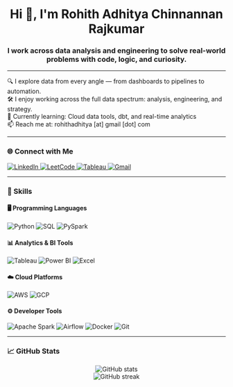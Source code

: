 <h1 align="center">Hi 👋, I'm Rohith Adhitya Chinnannan Rajkumar</h1>
<h3 align="center">I work across data analysis and engineering to solve real-world problems with code, logic, and curiosity.</h3>

---

🔍 I explore data from every angle — from dashboards to pipelines to automation.  
🛠 I enjoy working across the full data spectrum: analysis, engineering, and strategy.  
🌱 Currently learning: Cloud data tools, dbt, and real-time analytics  
📫 Reach me at: rohithadhitya [at] gmail [dot] com  

---

### 🌐 Connect with Me

<p align="left">
  <a href="https://www.linkedin.com/in/rohith-adhitya/" target="_blank">
    <img src="https://img.shields.io/badge/LinkedIn-0A66C2?style=for-the-badge&logo=linkedin&logoColor=white" alt="LinkedIn" />
  </a>
  <a href="https://leetcode.com/rohithadhitya/" target="_blank">
    <img src="https://img.shields.io/badge/LeetCode-FFA116?style=for-the-badge&logo=leetcode&logoColor=black" alt="LeetCode" />
  </a>
  <a href="https://public.tableau.com/app/profile/rohith.adhitya" target="_blank">
    <img src="https://img.shields.io/badge/Tableau-E97627?style=for-the-badge&logo=tableau&logoColor=white" alt="Tableau" />
  </a>
  <a href="mailto:rohithadhitya@gmail.com" target="_blank">
    <img src="https://img.shields.io/badge/Gmail-D14836?style=for-the-badge&logo=gmail&logoColor=white" alt="Gmail" />
  </a>
</p>

---

### 🧰 Skills

#### 🖥 Programming Languages
![Python](https://img.shields.io/badge/-Python-3776AB?style=flat&logo=python&logoColor=white)
![SQL](https://img.shields.io/badge/-SQL-4479A1?style=flat&logo=postgresql&logoColor=white)
![PySpark](https://img.shields.io/badge/-PySpark-F9900E?style=flat)

#### 📊 Analytics & BI Tools
![Tableau](https://img.shields.io/badge/-Tableau-E97627?style=flat&logo=tableau&logoColor=white)
![Power BI](https://img.shields.io/badge/-Power%20BI-F2C811?style=flat&logo=powerbi&logoColor=black)
![Excel](https://img.shields.io/badge/-Microsoft%20Excel-217346?style=flat&logo=microsoftexcel&logoColor=white)

#### ☁️ Cloud Platforms
![AWS](https://img.shields.io/badge/-AWS-232F3E?style=flat&logo=amazonaws&logoColor=white)
![GCP](https://img.shields.io/badge/-GCP-4285F4?style=flat&logo=googlecloud&logoColor=white)

#### ⚙️ Developer Tools
![Apache Spark](https://img.shields.io/badge/-Apache%20Spark-E25A1C?style=flat&logo=apachespark&logoColor=white)
![Airflow](https://img.shields.io/badge/-Apache%20Airflow-017CEE?style=flat&logo=apacheairflow&logoColor=white)
![Docker](https://img.shields.io/badge/-Docker-2496ED?style=flat&logo=docker&logoColor=white)
![Git](https://img.shields.io/badge/-Git-F05032?style=flat&logo=git&logoColor=white)

---

### 📈 GitHub Stats

<p align="center">
  <img src="https://github-readme-stats.vercel.app/api?username=RohithAdhitya&show_icons=true&theme=tokyonight" alt="GitHub stats" />
  <br>
  <img src="https://github-readme-streak-stats.herokuapp.com?user=RohithAdhitya&theme=tokyonight" alt="GitHub streak" />
</p>
